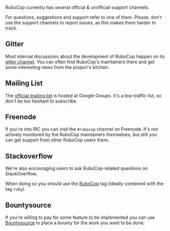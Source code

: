 RuboCop currently has several official & unofficial support channels.

For questions, suggestions and support refer to one of them.  Please, don't
use the support channels to report issues, as this makes them harder to track.

## Gitter

Most internal discussions about the development of RuboCop happen on its
[gitter channel](https://gitter.im/bbatsov/rubocop).  You can often find
RuboCop's maintainers there and get some interesting news from the project's
kitchen.

## Mailing List

The [official mailing list](https://groups.google.com/forum/#!forum/rubocop) is
hosted at Google Groups. It's a low-traffic list, so don't be too hesitant to subscribe.

## Freenode

If you're into IRC you can visit the `#rubocop` channel on Freenode.
It's not actively
monitored by the RuboCop maintainers themselves, but still you can get support
from other RuboCop users there.

## Stackoverflow

We're also encouraging users to ask RuboCop-related questions on StackOverflow.

When doing so you should use the
[RuboCop](http://stackoverflow.com/questions/tagged/rubocop) tag (ideally combined
with the tag `ruby`).

## Bountysource

If you're willing to pay for some feature to be implemented you can use
[Bountysource](https://www.bountysource.com/teams/rubocop/issues) to place a
bounty for the work you want to be done.
